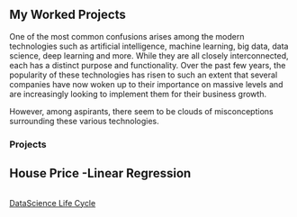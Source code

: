 ## My Worked Projects

One of the most common confusions arises among the modern technologies such as artificial intelligence, machine learning, big data, data science, deep learning and more. While they are all closely interconnected, each has a distinct purpose and functionality. Over the past few years, the popularity of these technologies has risen to such an extent that several companies have now woken up to their importance on massive levels and are increasingly looking to implement them for their business growth.

However, among aspirants, there seem to be clouds of misconceptions surrounding these various technologies.

### Projects

## House Price -Linear Regression

``` 

```

[DataScience Life Cycle](https://github.com/Meghashyamt/MyProjectWebsite/blob/master/Screenshot%20from%202019-07-17%2019-57-13.png)
